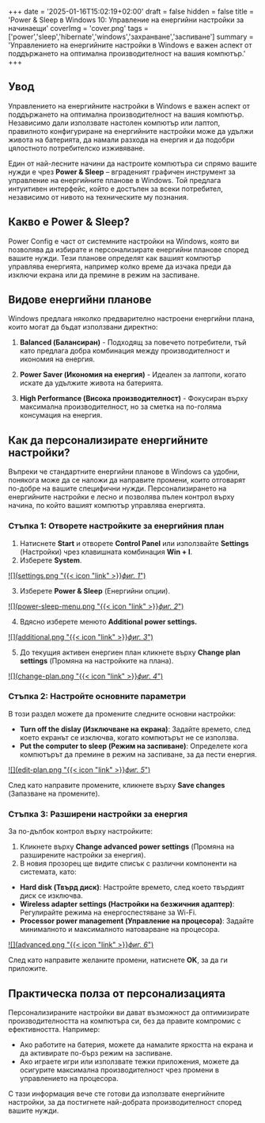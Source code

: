 +++
date = '2025-01-16T15:02:19+02:00'
draft = false
hidden = false
title = 'Power & Sleep в Windows 10: Управление на енергийни настройки за начинаещи'
coverImg = 'cover.png'
tags = ['power','sleep','hibernate','windows','захранване','заспиване']
summary = 'Управлението на енергийните настройки в Windows е важен аспект от поддържането на оптимална производителност на вашия компютър.'
+++

## Увод

Управлението на енергийните настройки в Windows е важен аспект от поддържането на оптимална производителност на вашия компютър. Независимо дали използвате настолен компютър или лаптоп, правилното конфигуриране на енергийните настройки може да удължи живота на батерията, да намали разхода на енергия и да подобри цялостното потребителско изживяване.

Един от най-лесните начини да настроите компютъра си спрямо вашите нужди е чрез **Power & Sleep** – вграденият графичен инструмент за управление на енергийните планове в Windows. Той предлага интуитивен интерфейс, който е достъпен за всеки потребител, независимо от нивото на техническите му познания.

## Какво е Power & Sleep?

Power Config е част от системните настройки на Windows, която ви позволява да избирате и персонализирате енергийни планове според вашите нужди. Тези планове определят как вашият компютър управлява енергията, например колко време да изчака преди да изключи екрана или да премине в режим на заспиване.

## Видове енергийни планове

Windows предлага няколко предварително настроени енергийни плана, които могат да бъдат използвани директно:

1. **Balanced (Балансиран)** - Подходящ за повечето потребители, тъй като предлага добра комбинация между производителност и икономия на енергия.

2. **Power Saver (Икономия на енергия)** - Идеален за лаптопи, когато искате да удължите живота на батерията.

3. **High Performance (Висока производителност)** - Фокусиран върху максимална производителност, но за сметка на по-голяма консумация на енергия.

## Как да персонализирате енергийните настройки?

Въпреки че стандартните енергийни планове в Windows са удобни, понякога може да се наложи да направите промени, които отговарят по-добре на вашите специфични нужди. Персонализирането на енергийните настройки е лесно и позволява пълен контрол върху начина, по който вашият компютър управлява енергията.

### Стъпка 1: Отворете настройките за енергийния план

1. Натиснете **Start** и отворете **Control Panel** или използвайте **Settings** (Настройки) чрез клавишната комбинация **Win + I**.
2. Изберете **System**.

[![](settings.png "{{< icon "link" >}}*фиг. 1*")](settings.png)

3. Изберете **Power & Sleep** (Енергийни опции).

[![](power-sleep-menu.png "{{< icon "link" >}}*фиг. 2*")](power-sleep-menu.png)

4. Вдясно изберете менюто **Additional power settings.**

[![](additional.png "{{< icon "link" >}}*фиг. 3*")](additional.png)

5. До текущия активен енергиен план кликнете върху **Change plan settings** (Промяна на настройките на плана).

[![](change-plan.png "{{< icon "link" >}}*фиг. 4*")](change-plan.png)

### Стъпка 2: Настройте основните параметри

В този раздел можете да промените следните основни настройки:

- **Turn off the dislay (Изключване на екрана)**: Задайте времето, след което екранът се изключва, когато компютърът не се използва.
- **Put the computer to sleep (Режим на заспиване)**: Определете кога компютърът да премине в режим на заспиване, за да пести енергия.

[![](edit-plan.png "{{< icon "link" >}}*фиг. 5*")](edit-plan.png)

След като направите промените, кликнете върху **Save changes** (Запазване на промените).

### Стъпка 3: Разширени настройки за енергия

За по-дълбок контрол върху настройките:

1. Кликнете върху **Change advanced power settings** (Промяна на разширените настройки за енергия).
2. В новия прозорец ще видите списък с различни компоненти на системата, като:

- **Hard disk (Твърд диск)**: Настройте времето, след което твърдият диск се изключва.
- **Wireless adapter settings (Настройки на безжичния адаптер)**: Регулирайте режима на енергоспестяване за Wi-Fi.
- **Processor power management (Управление на процесора)**: Задайте минималното и максималното натоварване на процесора.

[![](advanced.png "{{< icon "link" >}}*фиг. 6*")](advanced.png)

След като направите желаните промени, натиснете **OK**, за да ги приложите.

## Практическа полза от персонализацията

Персонализираните настройки ви дават възможност да оптимизирате производителността на компютъра си, без да правите компромис с ефективността. Например:

- Ако работите на батерия, можете да намалите яркостта на екрана и да активирате по-бърз режим на заспиване.
- Ако играете игри или използвате тежки приложения, можете да осигурите максимална производителност чрез промени в управлението на процесора.

С тази информация вече сте готови да използвате енергийните настройки, за да постигнете най-добрата производителност според вашите нужди.
